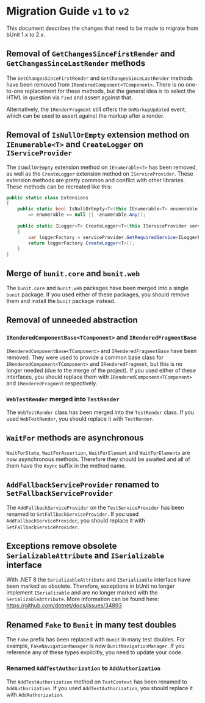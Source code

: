 # Migration Guide `v1` to `v2`
This document describes the changes that need to be made to migrate from bUnit 1.x to 2.x.

## Removal of `GetChangesSinceFirstRender` and `GetChangesSinceLastRender` methods
The `GetChangesSinceFirstRender` and `GetChangesSinceLastRender` methods have been removed from `IRenderedComponent<TComponent>`. There is no one-to-one replacement for these methods, but the general idea is to select the HTML in question via `Find` and assert against that.

Alternatively, the `IRenderFragment` still offers the `OnMarkupUpdated` event, which can be used to assert against the markup after a render.

## Removal of `IsNullOrEmpty` extension method on `IEnumerable<T>` and `CreateLogger` on `IServiceProvider`
The `IsNullOrEmpty` extension method on `IEnumerable<T>` has been removed, as well as the `CreateLogger` extension method on `IServiceProvider`. These extension methods are pretty common and conflict with other libraries. These methods can be recreated like this:

```csharp
public static class Extensions
{
    public static bool IsNullOrEmpty<T>(this IEnumerable<T> enumerable)
        => enumerable == null || !enumerable.Any();
    
    public static ILogger<T> CreateLogger<T>(this IServiceProvider serviceProvider)
    {
        var loggerFactory = serviceProvider.GetRequiredService<ILoggerFactory>() ?? NullLoggerFactory.Instance;
        return loggerFactory.CreateLogger<T>();
    }
}
```

## Merge of `bunit.core` and `bunit.web`
The `bunit.core` and `bunit.web` packages have been merged into a single `bunit` package. If you used either of these packages, you should remove them and install the `bunit` package instead.

## Removal of unneeded abstraction

### `IRenderedComponentBase<TComponent>` and `IRenderedFragmentBase`
`IRenderedComponentBase<TComponent>` and `IRenderedFragmentBase` have been removed. They were used to provide a common base class for `IRenderedComponent<TComponent>` and `IRenderedFragment`, but this is no longer needed (due to the merge of the project). If you used either of these interfaces, you should replace them with `IRenderedComponent<TComponent>` and `IRenderedFragment` respectively.

### `WebTestRender` merged into `TestRender`
The `WebTestRender` class has been merged into the `TestRender` class. If you used `WebTestRender`, you should replace it with `TestRender`.

## `WaitFor` methods are asynchronous
`WaitForState`, `WaitForAssertion`, `WaitForElement` and `WaitForElements` are now asynchronous methods. Therefore they should be awaited and all of them have the `Async` suffix in the method name.

## `AddFallbackServiceProvider` renamed to `SetFallbackServiceProvider`
The `AddFallbackServiceProvider` on the `TestServiceProvider` has been renamed to `SetFallbackServiceProvider`. If you used `AddFallbackServiceProvider`, you should replace it with `SetFallbackServiceProvider`.

## Exceptions remove obsolete `SerializableAttribute` and `ISerializable` interface
With .NET 8 the `SerializableAttribute` and `ISerializable` interface have been marked as obsolete. Therefore, exceptions in bUnit no longer implement `ISerializable` and are no longer marked with the `SerializableAttribute`. More information can be found here: https://github.com/dotnet/docs/issues/34893

## Renamed `Fake` to `Bunit` in many test doubles
The `Fake` prefix has been replaced with `Bunit` in many test doubles. For example, `FakeNavigationManager` is now `BunitNavigationManager`. If you reference any of these types explicitly, you need to update your code.

### Renamed `AddTestAuthorization` to `AddAuthorization`
The `AddTestAuthorization` method on `TestContext` has been renamed to `AddAuthorization`. If you used `AddTestAuthorization`, you should replace it with `AddAuthorization`.